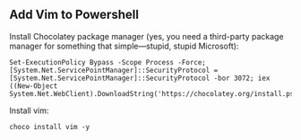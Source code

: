 ## Add Vim to Powershell

Install Chocolatey package manager (yes, you need a third-party package manager for something that simple—stupid, stupid Microsoft):
```
Set-ExecutionPolicy Bypass -Scope Process -Force; [System.Net.ServicePointManager]::SecurityProtocol = [System.Net.ServicePointManager]::SecurityProtocol -bor 3072; iex ((New-Object System.Net.WebClient).DownloadString('https://chocolatey.org/install.ps1'))
```

Install vim:
```
choco install vim -y
```
